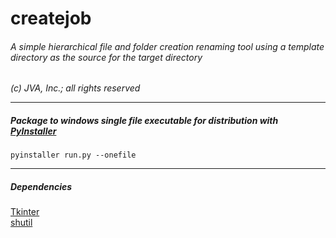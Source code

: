 # createjob


###### A simple hierarchical file and folder creation renaming tool using a template directory as the source for the target directory
*(c) JVA, Inc.; all rights reserved*

___

##### Package to windows single file executable for distribution with [PyInstaller](http://pyinstaller.readthedocs.io/en/stable/)

`pyinstaller run.py --onefile`

___
##### Dependencies
[Tkinter](https://docs.python.org/2/library/tkinter.html)  
[shutil](https://docs.python.org/2/library/shutil.html)
